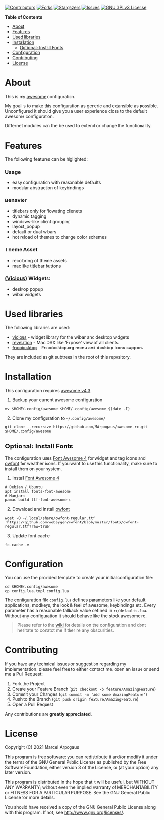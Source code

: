 [![Contributors][contributors-shield]][contributors-url]
[![Forks][forks-shield]][forks-url]
[![Stargazers][stars-shield]][stars-url]
[![Issues][issues-shield]][issues-url]
[![GNU GPLv3 License][license-shield]][license-url]

<!-- markdown-toc start - Don't edit this section. Run M-x markdown-toc-refresh-toc -->
**Table of Contents**

- [About](#about)
- [Features](#features)
- [Used libraries](#used-libraries)
- [Installation](#installation)
    - [Optional: Install Fonts](#optional-install-fonts)
- [Configuration](#configuration)
- [Contributing](#contributing)
- [License](#license)

<!-- markdown-toc end -->

# About

This is my [awesome][awesome] configuration.

My goal is to make this configuration as generic and extansible as possible.
Unconfigured it should give you a user experience close to the default awesome configuration.

Differnet modules can the be used to extend or change the functionality.

# Features

The following features can be higlighted:

### Usage

- easy configuration with reasonable defaults
- modular abstraction of keybindings

### Behavior

- titlebars only for flowating clienets
- dynamic tagging
- windows-like client grouping
- layout_popup
- default or dual wibars
- hot reload of themes to change color schemes

### Theme Asset

- recoloring of theme assets
- mac like titlebar buttons

### [(Vicious)][vicious] Widgets:

- desktop popup
- wibar widgets


# Used libraries

The following libraries are used:

* [vicious][vicious] - widget library for the wibar and desktop widgets
* [revelation][revelation] - Mac OSX like 'Expose' view of all clients.
* [freedesktop][freedesktop] - Freedesktop.org menu and desktop icons support.

They are included as git subtrees in the root of this repository.

# Installation

This configuration requires [awesome v4.3][awesome].

1. Backup your current awesome configuration

```shell
mv $HOME/.config/awesome $HOME/.config/awesome_$(date -I)
```

2. Clone my configuration to `~/.config/awesome/`

```shell
git clone --recursive https://github.com/MArpogaus/awesome-rc.git $HOME/.config/awesome
```

## Optional: Install Fonts

The configuration uses [Font Awesome 4][font-awesome4] for widget and tag icons and [owfont][owfont] for weather icons.
If you want to use this functionality, make sure to install them on your system.

1. Install [Font Awesome 4][font-awesome4]

```shell
# Debian / Ubuntu
apt install fonts-font-awesome
# Manjaro
pamac build ttf-font-awesome-4
```

2. Download and install [owfont][owfont]

```shell
wget -O ~/.local/share/owfont-regular.ttf 'https://github.com/websygen/owfont/blob/master/fonts/owfont-regular.ttf?raw=true'
```

3. Update font cache

```shell
fc-cache -v
```

# Configuration

You can use the provided template to create your initial configuration file:

```shell
cd $HOME/.config/awesome
cp config.lua.tmpl config.lua
```

The configuration file `config.lua` defines parameters like your default applications, modkeys, the look & feel of awesome, keybindings etc.
Every parameter has a reasonable fallback value defined in `rc/defaults.lua`.
Without any configuration it should behave like the stock awesome rc.

> Please refer to the [wiki](https://github.com/MArpogaus/awesome/wiki) for details on the configuration and dont hesitate to conatct me if ther re any obscurities.

# Contributing

If you have any technical issues or suggestion regarding my implementation, please feel free to either [contact me](mailto:marcel.arpogaus@gmail.com), [open an issue][open-an-issue] or send me a Pull Request:

1. Fork the Project
2. Create your Feature Branch (`git checkout -b feature/AmazingFeature`)
3. Commit your Changes (`git commit -m 'Add some AmazingFeature'`)
4. Push to the Branch (`git push origin feature/AmazingFeature`)
5. Open a Pull Request

Any contributions are **greatly appreciated**.

# License

Copyright (C) 2021 Marcel Arpogaus

This program is free software: you can redistribute it and/or modify
it under the terms of the GNU General Public License as published by
the Free Software Foundation, either version 3 of the License, or
(at your option) any later version.

This program is distributed in the hope that it will be useful,
but WITHOUT ANY WARRANTY; without even the implied warranty of
MERCHANTABILITY or FITNESS FOR A PARTICULAR PURPOSE.  See the
GNU General Public License for more details.

You should have received a copy of the GNU General Public License
along with this program.  If not, see <http://www.gnu.org/licenses/>.

[awesome]: https://awesomewm.org/
[vicious]: https://github.com/vicious-widgets/vicious
[revelation]: https://github.com/guotsuan/awesome-revelation
[freedesktop]: https://github.com/lcpz/awesome-freedesktop
[owfont]: http://websygen.github.io/owfont/
[font-awesome4]: https://github.com/FortAwesome/Font-Awesome
[contributors-shield]: https://img.shields.io/github/contributors/MArpogaus/awesome.svg?style=for-the-badge
[contributors-url]: https://github.com/MArpogaus/awesome/graphs/contributors
[forks-shield]: https://img.shields.io/github/forks/MArpogaus/awesome.svg?style=for-the-badge
[forks-url]: https://github.com/MArpogaus/awesome/network/members
[stars-shield]: https://img.shields.io/github/stars/MArpogaus/awesome.svg?style=for-the-badge
[stars-url]: https://github.com/MArpogaus/awesome/stargazers
[issues-shield]: https://img.shields.io/github/issues/MArpogaus/awesome.svg?style=for-the-badge
[issues-url]: https://github.com/MArpogaus/awesome/issues
[license-shield]: https://img.shields.io/github/license/MArpogaus/awesome.svg?style=for-the-badge
[license-url]: https://github.com/MArpogaus/awesome/blob/master/COPYING
[open-an-issue]: https://github.com/MArpogaus/awesome/issues/new
